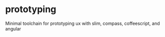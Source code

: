 prototyping
===========

Minimal toolchain for prototyping ux with slim, compass, coffeescript, and angular
